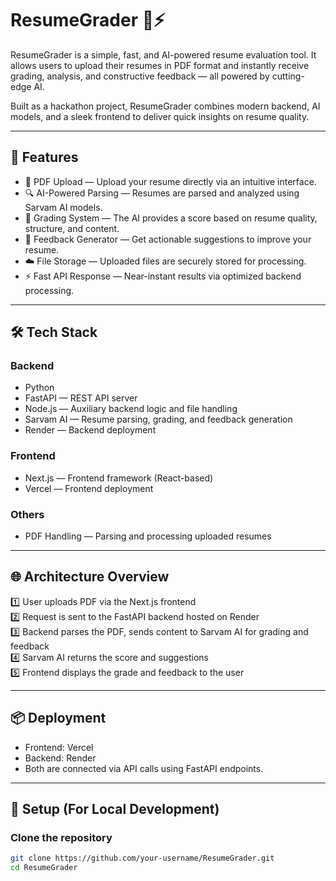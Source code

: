# ResumeGrader 📝⚡

ResumeGrader is a simple, fast, and AI-powered resume evaluation tool. It allows users to upload their resumes in PDF format and instantly receive grading, analysis, and constructive feedback — all powered by cutting-edge AI.

Built as a hackathon project, ResumeGrader combines modern backend, AI models, and a sleek frontend to deliver quick insights on resume quality.

---

## 🚀 Features

- 📄 PDF Upload — Upload your resume directly via an intuitive interface.
- 🔍 AI-Powered Parsing — Resumes are parsed and analyzed using Sarvam AI models.
- 🎯 Grading System — The AI provides a score based on resume quality, structure, and content.
- 📝 Feedback Generator — Get actionable suggestions to improve your resume.
- ☁️ File Storage — Uploaded files are securely stored for processing.
- ⚡ Fast API Response — Near-instant results via optimized backend processing.

---

## 🛠️ Tech Stack

### Backend
- Python
- FastAPI — REST API server
- Node.js — Auxiliary backend logic and file handling
- Sarvam AI — Resume parsing, grading, and feedback generation
- Render — Backend deployment

### Frontend
- Next.js — Frontend framework (React-based)
- Vercel — Frontend deployment

### Others
- PDF Handling — Parsing and processing uploaded resumes

---

## 🌐 Architecture Overview

1️⃣ User uploads PDF via the Next.js frontend  
2️⃣ Request is sent to the FastAPI backend hosted on Render  
3️⃣ Backend parses the PDF, sends content to Sarvam AI for grading and feedback  
4️⃣ Sarvam AI returns the score and suggestions  
5️⃣ Frontend displays the grade and feedback to the user

---

## 📦 Deployment

- Frontend: Vercel
- Backend: Render
- Both are connected via API calls using FastAPI endpoints.

---

## 🔧 Setup (For Local Development)

### Clone the repository

```bash
git clone https://github.com/your-username/ResumeGrader.git
cd ResumeGrader
